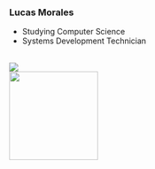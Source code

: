 ### Lucas Morales 

- Studying Computer Science
- Systems Development Technician
<br/>
  <a href="https://www.linkedin.com/in/lucasvmorales/" target="_blank"><img src="https://img.shields.io/badge/-LinkedIn-%230077B5?style=for-the-badge&logo=linkedin&logoColor=white" target="_blank"></a> 
 <br/>

<div>
  <a href="https://github.com/lvmorales1">
  <img height="160em" src="https://github-readme-stats.vercel.app/api/top-langs/?username=lvmorales1&layout=compact&langs_count=7&theme=dark"/>
</div> 
</div>
